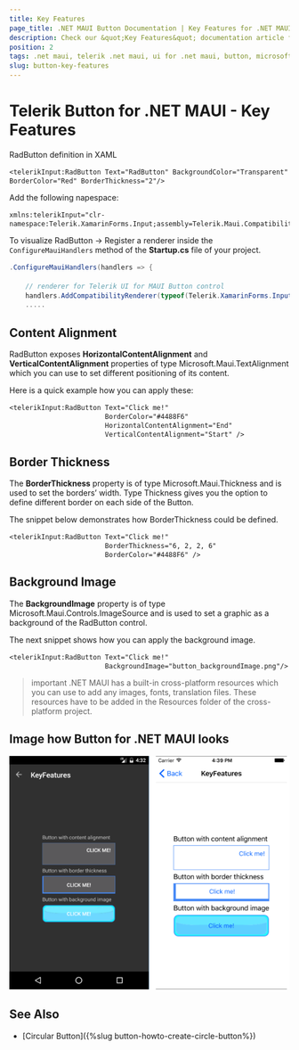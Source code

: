 ```yaml
---
title: Key Features
page_title: .NET MAUI Button Documentation | Key Features for .NET MAUI Button
description: Check our &quot;Key Features&quot; documentation article for Telerik Button for .NET MAUI.
position: 2
tags: .net maui, telerik .net maui, ui for .net maui, button, microsoft .net maui
slug: button-key-features
---
```


# Telerik Button for .NET MAUI - Key Features

RadButton definition in XAML

```XAML
<telerikInput:RadButton Text="RadButton" BackgroundColor="Transparent" BorderColor="Red" BorderThickness="2"/>
```

Add the following napespace: 

```XAML
xmlns:telerikInput="clr-namespace:Telerik.XamarinForms.Input;assembly=Telerik.Maui.Compatibility"
```

To visualize RadButton -> Register a renderer inside the `ConfigureMauiHandlers` method of the **Startup.cs** file of your project. 

```C#
.ConfigureMauiHandlers(handlers => {
			
	// renderer for Telerik UI for MAUI Button control
	handlers.AddCompatibilityRenderer(typeof(Telerik.XamarinForms.Input.RadButton), typeof(InputRenderer.ButtonRenderer));
	.....			
```

## Content Alignment

RadButton exposes **HorizontalContentAlignment** and **VerticalContentAlignment** properties of type Microsoft.Maui.TextAlignment which you can use to set different positioning of its content. 

Here is a quick example how you can apply these:

```XAML
<telerikInput:RadButton Text="Click me!"  
                        BorderColor="#4488F6" 
                        HorizontalContentAlignment="End" 
                        VerticalContentAlignment="Start" />
```


## Border Thickness

The **BorderThickness** property is of type Microsoft.Maui.Thickness and is used to set the borders’ width. Type Thickness gives you the option to define different border on each side of the Button.

The snippet below demonstrates how BorderThickness could be defined.

```XAML
<telerikInput:RadButton Text="Click me!"  
                        BorderThickness="6, 2, 2, 6" 
                        BorderColor="#4488F6" />
```

## Background Image

The **BackgroundImage** property is of type Microsoft.Maui.Controls.ImageSource and is used to set a graphic as a background of the RadButton control.   

The next snippet shows how you can apply the background image.

```XAML
<telerikInput:RadButton Text="Click me!"  
                        BackgroundImage="button_backgroundImage.png"/>
```

>important .NET MAUI has a built-in cross-platform resources which you can use to add any images, fonts, translation files. These resources have to be added in the Resources folder of the cross-platform project.

## Image how Button for .NET MAUI looks

![Button Key Features Example](images/button-key-features.png)

## See Also

- [Circular Button]({%slug button-howto-create-circle-button%})
